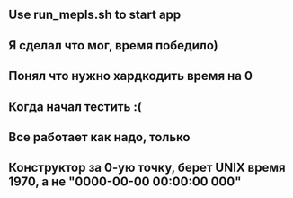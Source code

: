 ## Use run_mepls.sh to start app ##
## Я сделал что мог, время победило) ##
## Понял что нужно хардкодить время на 0 ##
## Когда начал тестить :( ##
## Все работает как надо, только ##
## Конструктор за 0-ую точку, берет UNIX время 1970, а не "0000-00-00 00:00:00 000" ##


 